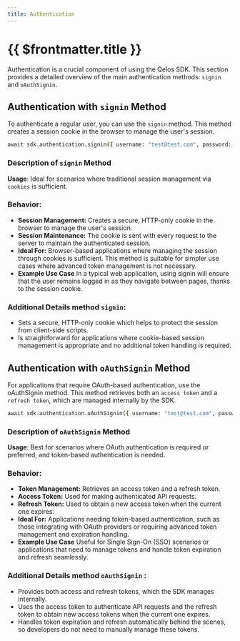 ```yaml
---
title: Authentication
---
```


# {{ $frontmatter.title }}

Authentication is a crucial component of using the Qelos SDK. This section provides a detailed overview of the main authentication methods: `signin` and `oAuthSignin`.

## Authentication with `signin` Method

To authenticate a regular user, you can use the `signin` method. This method creates a session cookie in the browser to manage the user's session.

```bash
await sdk.authentication.signin({ username: "test@test.com", password: "admin" });
```

### Description of `signin` Method

**Usage**: Ideal for scenarios where traditional session management via `cookies` is sufficient.

### Behavior:

- **Session Management:** Creates a secure, HTTP-only cookie in the browser to manage the user's session.
- **Session Maintenance:** The cookie is sent with every request to the server to maintain the authenticated session.
- **Ideal For:** Browser-based applications where managing the session through cookies is sufficient. This method is suitable for simpler use cases where advanced token management is not necessary.
- **Example Use Case**
  In a typical web application, using signin will ensure that the user remains logged in as they navigate between pages, thanks to the session cookie.

### Additional Details method `signin`:

- Sets a secure, HTTP-only cookie which helps to protect the session from client-side scripts.
- Is straightforward for applications where cookie-based session management is appropriate and no additional token handling is required.

## Authentication with `oAuthSignin` Method

For applications that require OAuth-based authentication, use the oAuthSignin method. This method retrieves both an `access token` and a `refresh token`, which are managed internally by the SDK.

```bash
await sdk.authentication.oAuthSignin({ username: "test@test.com", password: "admin" });
```

### Description of `oAuthSignin` Method

**Usage**: Best for scenarios where OAuth authentication is required or preferred, and token-based authentication is needed.

### Behavior:

- **Token Management:** Retrieves an access token and a refresh token.
- **Access Token:** Used for making authenticated API requests.
- **Refresh Token:** Used to obtain a new access token when the current one expires.
- **Ideal For:** Applications needing token-based authentication, such as those integrating with OAuth providers or requiring advanced token management and expiration handling.
- **Example Use Case**
  Useful for Single Sign-On (SSO) scenarios or applications that need to manage tokens and handle token expiration and refresh seamlessly.

### Additional Details method `oAuthSignin` :

- Provides both access and refresh tokens, which the SDK manages internally.
- Uses the access token to authenticate API requests and the refresh token to obtain new access tokens when the current one expires.
- Handles token expiration and refresh automatically behind the scenes, so developers do not need to manually manage these tokens.
